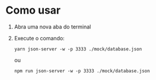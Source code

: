 # Como usar

1. Abra uma nova aba do terminal
2. Execute o comando:

   ```
   yarn json-server -w -p 3333 ./mock/database.json
   ```

   ou

   ```
   npm run json-server -w -p 3333 ./mock/database.json
   ```
